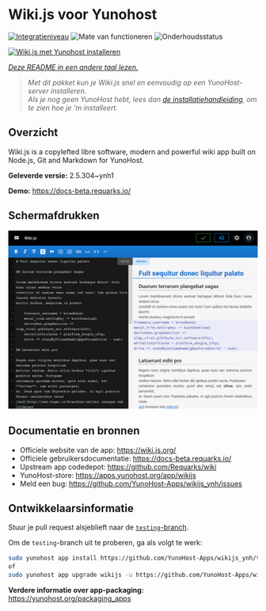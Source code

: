 <!--
NB: Deze README is automatisch gegenereerd door <https://github.com/YunoHost/apps/tree/master/tools/readme_generator>
Hij mag NIET handmatig aangepast worden.
-->

# Wiki.js voor Yunohost

[![Integratieniveau](https://dash.yunohost.org/integration/wikijs.svg)](https://ci-apps.yunohost.org/ci/apps/wikijs/) ![Mate van functioneren](https://ci-apps.yunohost.org/ci/badges/wikijs.status.svg) ![Onderhoudsstatus](https://ci-apps.yunohost.org/ci/badges/wikijs.maintain.svg)

[![Wiki.js met Yunohost installeren](https://install-app.yunohost.org/install-with-yunohost.svg)](https://install-app.yunohost.org/?app=wikijs)

*[Deze README in een andere taal lezen.](./ALL_README.md)*

> *Met dit pakket kun je Wiki.js snel en eenvoudig op een YunoHost-server installeren.*  
> *Als je nog geen YunoHost hebt, lees dan [de installatiehandleiding](https://yunohost.org/install), om te zien hoe je 'm installeert.*

## Overzicht

Wiki.js is a copylefted libre software, modern and powerful wiki app built on Node.js, Git and Markdown for YunoHost.


**Geleverde versie:** 2.5.304~ynh1

**Demo:** <https://docs-beta.requarks.io/>

## Schermafdrukken

![Schermafdrukken van Wiki.js](./doc/screenshots/screenshot1.png)

## Documentatie en bronnen

- Officiele website van de app: <https://wiki.js.org/>
- Officiele gebruikersdocumentatie: <https://docs-beta.requarks.io/>
- Upstream app codedepot: <https://github.com/Requarks/wiki>
- YunoHost-store: <https://apps.yunohost.org/app/wikijs>
- Meld een bug: <https://github.com/YunoHost-Apps/wikijs_ynh/issues>

## Ontwikkelaarsinformatie

Stuur je pull request alsjeblieft naar de [`testing`-branch](https://github.com/YunoHost-Apps/wikijs_ynh/tree/testing).

Om de `testing`-branch uit te proberen, ga als volgt te werk:

```bash
sudo yunohost app install https://github.com/YunoHost-Apps/wikijs_ynh/tree/testing --debug
of
sudo yunohost app upgrade wikijs -u https://github.com/YunoHost-Apps/wikijs_ynh/tree/testing --debug
```

**Verdere informatie over app-packaging:** <https://yunohost.org/packaging_apps>
